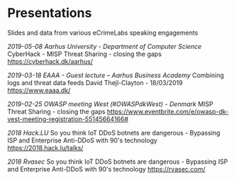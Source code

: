 # Presentations
Slides and data from various eCrimeLabs speaking engagements

*2019-05-08 Aarhus University - Department of Computer Science*
CyberHack - MISP Threat Sharing - closing the gaps
https://cyberhack.dk/aarhus/

*2019-03-18 EAAA - Guest lecture – Aarhus Business Academy*
Combining logs and threat data feeds
David Thejl-Clayton - 18/03/2019
https://www.eaaa.dk/

*2019-02-25 OWASP meeting West (#OWASPdkWest) - Denmark*
MISP Threat Sharing - closing the gaps
https://www.eventbrite.com/e/owasp-dk-vest-meeting-registration-55145664166#

*2018 Hack.LU*
So you think IoT DDoS botnets are dangerous - Bypassing ISP and Enterprise Anti-DDoS with 90's technology
https://2018.hack.lu/talks/

*2018 Rvasec*
So you think IoT DDoS botnets are dangerous - Bypassing ISP and Enterprise Anti-DDoS with 90's technology
https://rvasec.com/
